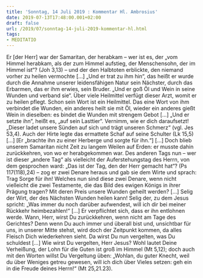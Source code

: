 ```yaml
---
title: 'Sonntag, 14 Juli 2019 : Kommentar Hl. Ambrosius'
date: 2019-07-13T17:48:00.001+02:00
draft: false
url: /2019/07/sonntag-14-juli-2019-kommentar-hl.html
tags: 
- MEDITATIO
---
```


Er \[der Herr\] war der Samaritan, der herabkam – wer ist es, der „vom Himmel herabkam, als der zum Himmel aufstieg, der Menschensohn, der im Himmel ist“? (Joh 3,13) – und der den Halbtoten erblickte, den niemand vorher zu heilen vermochte \[…\] „Und er trat zu ihm hin“, das heißt er wurde durch die Annahme unserer leidensfähigen Natur sein Nächster, durch das Erbarmen, das er ihm erwies, sein Bruder. „Und er goß Öl und Wein in seine Wunden und verband sie“. Über viele Heilmittel verfügt dieser Arzt, womit er zu heilen pflegt. Schon sein Wort ist ein Heilmittel. Das eine Wort von ihm verbindet die Wunden, ein anderes heilt sie mit Öl, wieder ein anderes gießt Wein in dieselben: es bindet die Wunden mit strengem Gebot \[…\] „Und er setzte ihn“, heißt es, „auf sein Lasttier“. Vernimm, wie er dich daraufsetzt! „Dieser ladet unsere Sünden auf sich und trägt unseren Schmerz“ (vgl. Jes 53,4). Auch der Hirte legte das ermattete Schaf auf seine Schulter (Lk 15,5) \[…\] \[Er „brachte ihn zu einer Herberge und sorgte für ihn.“\] \[…\] Doch blieb unserem Samaritan nicht Zeit zu langem Weilen auf Erden: er musste dahin zurückkehren, von wo er herabgekommen war. Des anderen Tags nun – wer ist dieser „andere Tag“ als vielleicht der Auferstehungstag des Herrn, von dem gesprochen ward: „Das ist der Tag, den der Herr gemacht hat“? (Ps 117(118),24) – zog er zwei Denare heraus und gab sie dem Wirte und sprach: Trag Sorge für ihn! Welches nun sind diese zwei Denare, wenn nicht vielleicht die zwei Testamente, die das Bild des ewigen Königs in ihrer Prägung tragen? Mit deren Preis unsere Wunden geheilt werden? \[…\] Selig der Wirt, der des Nächsten Wunden heilen kann! Selig der, zu dem Jesus spricht: „Was immer du noch darüber aufwendest, will ich dir bei meiner Rückkehr heimbezahlen!“ \[…\] Er verpflichtet sich, dass er ihn entlohnen werde. Wann, Herr, wirst Du zurückkehren, wenn nicht am Tage des Gerichtes? Denn wenn Du auch immer und überall bist und, unsichtbar für uns, in unserer Mitte stehst, wird doch der Zeitpunkt kommen, da alles Fleisch Dich wiederkehren sieht. Da wirst Du nun vergelten, was Du schuldest \[…\] Wie wirst Du vergelten, Herr Jesus? Wohl lautet Deine Verheißung, der Lohn für die Guten ist groß im Himmel (Mt 5,12); doch auch mit den Worten willst Du Vergeltung üben: „Wohlan, du guter Knecht, weil du über Weniges getreu gewesen, will ich dich über Vieles setzen: geh ein in die Freude deines Herrn!“ (Mt 25,21.23).